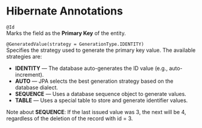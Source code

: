 # Hibernate Annotations

`@Id`  
Marks the field as the **Primary Key** of the entity.

`@GeneratedValue(strategy = GenerationType.IDENTITY)`  
Specifies the strategy used to generate the primary key value. The available strategies are:

- **IDENTITY** — The database auto-generates the ID value (e.g., auto-increment).
- **AUTO** — JPA selects the best generation strategy based on the database dialect.
- **SEQUENCE** — Uses a database sequence object to generate values.
- **TABLE** — Uses a special table to store and generate identifier values.

Note about **SEQUENCE**: If the last issued value was 3, the next will be 4, regardless of the deletion of the record with id = 3.

